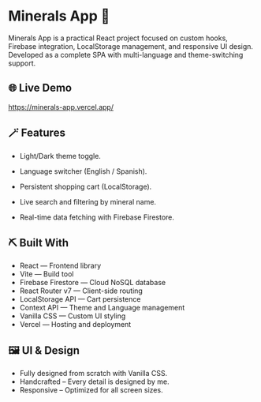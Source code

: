 # Minerals App 💎
Minerals App is a practical React project focused on custom hooks, Firebase integration, LocalStorage management, and responsive UI design. Developed as a complete SPA with multi-language and theme-switching support.

## 🌐 Live Demo

https://minerals-app.vercel.app/

## 🪄 Features

- Light/Dark theme toggle.

- Language switcher (English / Spanish).

- Persistent shopping cart (LocalStorage).

- Live search and filtering by mineral name.

- Real-time data fetching with Firebase Firestore.


## ⛏️ Built With

- React — Frontend library
- Vite — Build tool
- Firebase Firestore — Cloud NoSQL database
- React Router v7 — Client-side routing
- LocalStorage API — Cart persistence
- Context API — Theme and Language management
- Vanilla CSS — Custom UI styling
- Vercel — Hosting and deployment




## 🖼️ UI & Design

- Fully designed from scratch with Vanilla CSS.
- Handcrafted – Every detail is designed by me.
- Responsive – Optimized for all screen sizes.